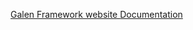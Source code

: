 <a href="http://galenframework.com/"> Galen Framework website <a/>
<a href="http://galenframework.com/docs/all/"> Documentation </a> 